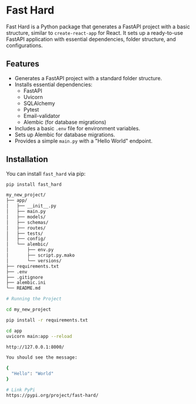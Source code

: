 # Fast Hard

Fast Hard is a Python package that generates a FastAPI project with a basic structure, similar to `create-react-app` for React. It sets up a ready-to-use FastAPI application with essential dependencies, folder structure, and configurations.

## Features

- Generates a FastAPI project with a standard folder structure.
- Installs essential dependencies:
  - FastAPI
  - Uvicorn
  - SQLAlchemy
  - Pytest
  - Email-validator
  - Alembic (for database migrations)
- Includes a basic `.env` file for environment variables.
- Sets up Alembic for database migrations.
- Provides a simple `main.py` with a "Hello World" endpoint.

## Installation

You can install `fast_hard` via pip:

```bash
pip install fast_hard

my_new_project/
├── app/
│   ├── __init__.py
│   ├── main.py
│   ├── models/
│   ├── schemas/
│   ├── routes/
│   ├── tests/
│   ├── config/
│   └── alembic/
│       ├── env.py
│       ├── script.py.mako
│       └── versions/
├── requirements.txt
├── .env
├── .gitignore
├── alembic.ini
└── README.md

# Running the Project

cd my_new_project

pip install -r requirements.txt

cd app
uvicorn main:app --reload

http://127.0.0.1:8000/

You should see the message:

{
  "Hello": "World"
}

# Link PyPi
https://pypi.org/project/fast-hard/
